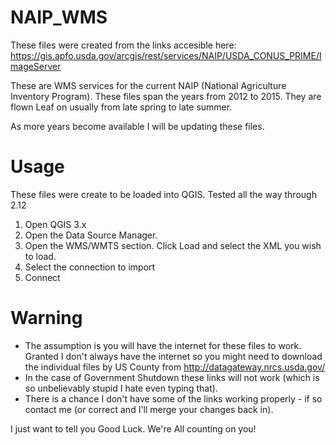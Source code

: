 NAIP_WMS
========

These files were created from the links accesible here: https://gis.apfo.usda.gov/arcgis/rest/services/NAIP/USDA_CONUS_PRIME/ImageServer

These are WMS services for the current NAIP (National Agriculture Inventory Program). These files span the years from 2012 to 2015. They are flown Leaf on usually from late spring to late summer. 

As more years become available I will be updating these files. 


Usage
========
These files were create to be loaded into QGIS. Tested all the way through 2.12


1. Open QGIS 3.x 
2. Open the Data Source Manager. 
3. Open the WMS/WMTS section. Click Load and select the XML you wish to load. 
4. Select the connection to import 
5. Connect

Warning
========
* The assumption is you will have the internet for these files to work. Granted I don't always have the internet so you might need to download the individual files by US County from http://datagateway.nrcs.usda.gov/
* In the case of Government Shutdown these links will not work (which is so unbelievably stupid I hate even typing that). 
* There is a chance I don't have some of the links working properly - if so contact me (or correct and I'll merge your changes back in). 


I just want to tell you Good Luck. We're All counting on you!
